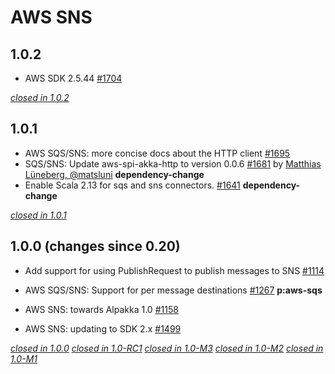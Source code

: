 # AWS SNS

## 1.0.2

* AWS SDK 2.5.44 [#1704](https://github.com/akka/alpakka/pull/1704)

[*closed in 1.0.2*](https://github.com/akka/alpakka/issues?q=is%3Aclosed+milestone%3A1.0.2+label%3Ap%3Aaws-sns)


## 1.0.1

* AWS SQS/SNS: more concise docs about the HTTP client [#1695](https://github.com/akka/alpakka/pull/1695)  
* SQS/SNS: Update aws-spi-akka-http to version 0.0.6 [#1681](https://github.com/akka/alpakka/pull/1681) by [Matthias Lüneberg, @matsluni](https://github.com/matsluni) **dependency-change**
* Enable Scala 2.13 for sqs and sns connectors. [#1641](https://github.com/akka/alpakka/pull/1641)  **dependency-change**  

[*closed in 1.0.1*](https://github.com/akka/alpakka/issues?q=is%3Aclosed+milestone%3A1.0.1+label%3Ap%3Aaws-sns)


## 1.0.0 (changes since 0.20)

* Add support for using PublishRequest to publish messages to SNS [#1114](https://github.com/akka/alpakka/pull/1114)  

* AWS SQS/SNS: Support for per message destinations [#1267](https://github.com/akka/alpakka/pull/1267)  **p:aws-sqs** 

* AWS SNS: towards Alpakka 1.0 [#1158](https://github.com/akka/alpakka/pull/1158)  

* AWS SNS: updating to SDK 2.x [#1499](https://github.com/akka/alpakka/pull/1499)  

[*closed in 1.0.0*](https://github.com/akka/alpakka/issues?q=is%3Aclosed+milestone%3A1.0.0+label%3Ap%3Aaws-sns)
[*closed in 1.0-RC1*](https://github.com/akka/alpakka/issues?q=is%3Aclosed+milestone%3A1.0-RC1+label%3Ap%3Aaws-sns)
[*closed in 1.0-M3*](https://github.com/akka/alpakka/issues?q=is%3Aclosed+milestone%3A1.0-M3+label%3Ap%3Aaws-sns)
[*closed in 1.0-M2*](https://github.com/akka/alpakka/issues?q=is%3Aclosed+milestone%3A1.0-M2+label%3Ap%3Aaws-sns)
[*closed in 1.0-M1*](https://github.com/akka/alpakka/issues?q=is%3Aclosed+milestone%3A1.0-M1+label%3Ap%3Aaws-sns)
